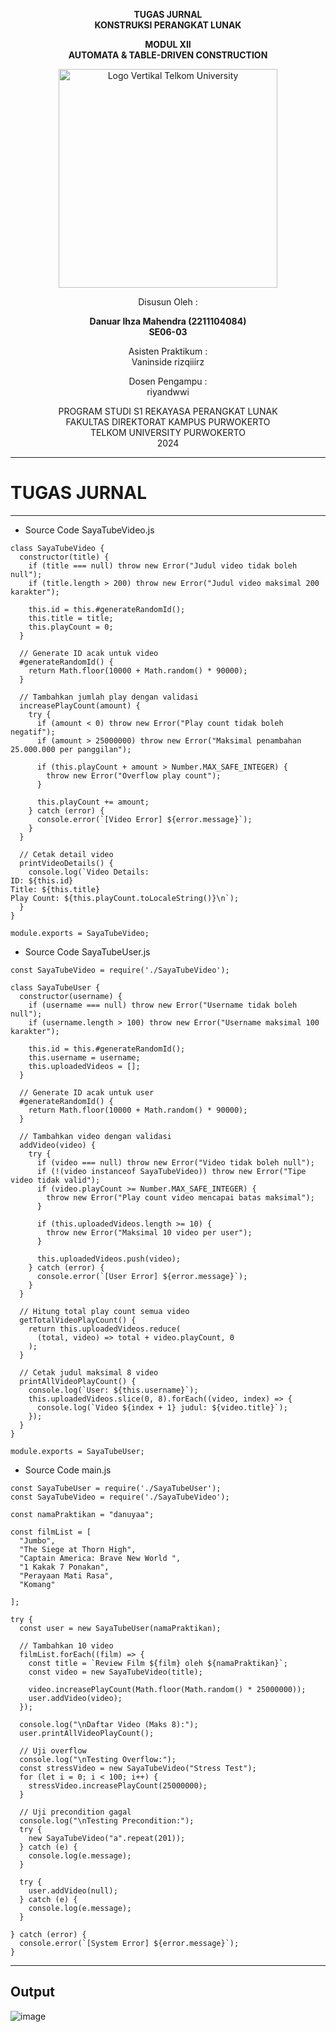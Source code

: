 <div align="center">

**TUGAS JURNAL**  
**KONSTRUKSI PERANGKAT LUNAK**

**MODUL XII**  
**AUTOMATA & TABLE-DRIVEN CONSTRUCTION**

<img src="https://github.com/user-attachments/assets/637271ab-0240-4561-a7a6-04cb1169f636" alt="Logo Vertikal Telkom University" width="350"/>

Disusun Oleh :

**Danuar Ihza Mahendra (2211104084)**  
**SE06-03**

Asisten Praktikum :  
Vaninside
rizqiiirz

Dosen Pengampu :  
riyandwwi

PROGRAM STUDI S1 REKAYASA PERANGKAT LUNAK  
FAKULTAS DIREKTORAT KAMPUS PURWOKERTO  
TELKOM UNIVERSITY PURWOKERTO  
2024

</div>

---

# TUGAS JURNAL
---
- Source Code SayaTubeVideo.js
```
class SayaTubeVideo {
  constructor(title) {
    if (title === null) throw new Error("Judul video tidak boleh null");
    if (title.length > 200) throw new Error("Judul video maksimal 200 karakter");

    this.id = this.#generateRandomId();
    this.title = title;
    this.playCount = 0;
  }

  // Generate ID acak untuk video
  #generateRandomId() {
    return Math.floor(10000 + Math.random() * 90000);
  }

  // Tambahkan jumlah play dengan validasi
  increasePlayCount(amount) {
    try {
      if (amount < 0) throw new Error("Play count tidak boleh negatif");
      if (amount > 25000000) throw new Error("Maksimal penambahan 25.000.000 per panggilan");

      if (this.playCount + amount > Number.MAX_SAFE_INTEGER) {
        throw new Error("Overflow play count");
      }

      this.playCount += amount;
    } catch (error) {
      console.error(`[Video Error] ${error.message}`);
    }
  }

  // Cetak detail video
  printVideoDetails() {
    console.log(`Video Details:
ID: ${this.id}
Title: ${this.title}
Play Count: ${this.playCount.toLocaleString()}\n`);
  }
}

module.exports = SayaTubeVideo;
```

- Source Code SayaTubeUser.js
```
const SayaTubeVideo = require('./SayaTubeVideo');

class SayaTubeUser {
  constructor(username) {
    if (username === null) throw new Error("Username tidak boleh null");
    if (username.length > 100) throw new Error("Username maksimal 100 karakter");

    this.id = this.#generateRandomId();
    this.username = username;
    this.uploadedVideos = [];
  }

  // Generate ID acak untuk user
  #generateRandomId() {
    return Math.floor(10000 + Math.random() * 90000);
  }

  // Tambahkan video dengan validasi
  addVideo(video) {
    try {
      if (video === null) throw new Error("Video tidak boleh null");
      if (!(video instanceof SayaTubeVideo)) throw new Error("Tipe video tidak valid");
      if (video.playCount >= Number.MAX_SAFE_INTEGER) {
        throw new Error("Play count video mencapai batas maksimal");
      }

      if (this.uploadedVideos.length >= 10) {
        throw new Error("Maksimal 10 video per user");
      }

      this.uploadedVideos.push(video);
    } catch (error) {
      console.error(`[User Error] ${error.message}`);
    }
  }

  // Hitung total play count semua video
  getTotalVideoPlayCount() {
    return this.uploadedVideos.reduce(
      (total, video) => total + video.playCount, 0
    );
  }

  // Cetak judul maksimal 8 video
  printAllVideoPlayCount() {
    console.log(`User: ${this.username}`);
    this.uploadedVideos.slice(0, 8).forEach((video, index) => {
      console.log(`Video ${index + 1} judul: ${video.title}`);
    });
  }
}

module.exports = SayaTubeUser;
```

- Source Code main.js
```
const SayaTubeUser = require('./SayaTubeUser');
const SayaTubeVideo = require('./SayaTubeVideo');

const namaPraktikan = "danuyaa";

const filmList = [
  "Jumbo",
  "The Siege at Thorn High",
  "Captain America: Brave New World ",
  "1 Kakak 7 Ponakan",
  "Perayaan Mati Rasa",
  "Komang"

];

try {
  const user = new SayaTubeUser(namaPraktikan);

  // Tambahkan 10 video
  filmList.forEach((film) => {
    const title = `Review Film ${film} oleh ${namaPraktikan}`;
    const video = new SayaTubeVideo(title);

    video.increasePlayCount(Math.floor(Math.random() * 25000000));
    user.addVideo(video);
  });

  console.log("\nDaftar Video (Maks 8):");
  user.printAllVideoPlayCount();

  // Uji overflow
  console.log("\nTesting Overflow:");
  const stressVideo = new SayaTubeVideo("Stress Test");
  for (let i = 0; i < 100; i++) {
    stressVideo.increasePlayCount(25000000);
  }

  // Uji precondition gagal
  console.log("\nTesting Precondition:");
  try {
    new SayaTubeVideo("a".repeat(201));
  } catch (e) {
    console.log(e.message);
  }

  try {
    user.addVideo(null);
  } catch (e) {
    console.log(e.message);
  }

} catch (error) {
  console.error(`[System Error] ${error.message}`);
}
```
---
**Output**
---
![image](https://github.com/user-attachments/assets/2cf6742c-1ab7-4822-a24b-fd7cd7244599)
